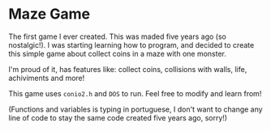 # Maze Game
The first game I ever created. This was maded five years ago (so nostalgic!). I was starting learning how to program, and decided to create this simple game about collect coins in a maze with one monster.

I'm proud of it, has features like: collect coins, collisions with walls, life, achiviments and more!

This game uses ```conio2.h``` and ```DOS``` to run. Feel free to modify and learn from!

(Functions and variables is typing in portuguese, I don't want to change any line of code to stay the same code created five years ago, sorry!)
